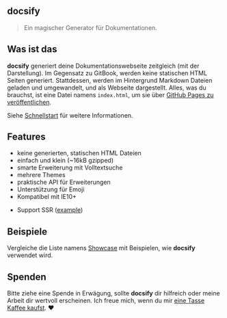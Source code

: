 ## docsify

> Ein magischer Generator für Dokumentationen.

## Was ist das

**docsify** generiert deine Dokumentationswebseite zeitgleich (mit der Darstellung). Im Gegensatz zu GitBook, werden keine statischen HTML Seiten generiert. Stattdessen, werden im Hintergrund Markdown Dateien geladen und umgewandelt, und als Webseite dargestellt. Alles, was du brauchst, ist eine Datei namens `index.html`, um sie über [GitHub Pages zu veröffentlichen](de-de/deploy.md).

Siehe [Schnellstart](de-de/quickstart.md) für weitere Informationen.

## Features

* keine generierten, statischen HTML Dateien
* einfach und klein (~16kB gzipped)
* smarte Erweiterung mit Volltextsuche
* mehrere Themes
* praktische API für Erweiterungen
* Unterstützung für Emoji
* Kompatibel mit IE10+
- Support SSR ([example](https://github.com/QingWei-Li/docsify-ssr-demo))

## Beispiele

Vergleiche die Liste namens [Showcase](https://github.com/QingWei-Li/docsify/#showcase) mit Beispielen, wie **docsify** verwendet wird.

## Spenden

Bitte ziehe eine Spende in Erwägung, sollte **docsify** dir hilfreich oder meine Arbeit dir wertvoll erscheinen. Ich freue mich, wenn du mir [eine Tasse Kaffee kaufst](https://github.com/QingWei-Li/donate). :heart:
